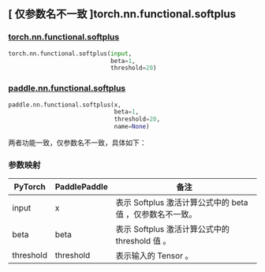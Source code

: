 ## [ 仅参数名不一致 ]torch.nn.functional.softplus

### [torch.nn.functional.softplus](https://pytorch.org/docs/stable/generated/torch.nn.functional.softplus.html?highlight=softplus#torch.nn.functional.softplus)

```python
torch.nn.functional.softplus(input,
                             beta=1,
                             threshold=20)
```

### [paddle.nn.functional.softplus](https://www.paddlepaddle.org.cn/documentation/docs/zh/api/paddle/nn/functional/softplus_cn.html)

```python
paddle.nn.functional.softplus(x,
                              beta=1,
                              threshold=20,
                              name=None)
```

两者功能一致，仅参数名不一致，具体如下：
### 参数映射
| PyTorch       | PaddlePaddle | 备注                                                   |
| ------------- | ------------ | ------------------------------------------------------ |
| input           | x           | 表示 Softplus 激活计算公式中的 beta 值 ，仅参数名不一致。               |
| beta           | beta           | 表示 Softplus 激活计算公式中的 threshold 值 。               |
| threshold           | threshold           | 表示输入的 Tensor 。               |
